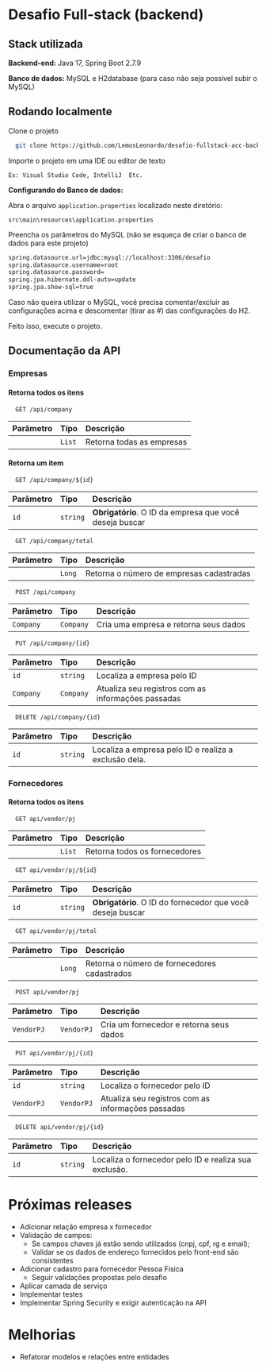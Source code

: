 
# Desafio Full-stack (backend)



## Stack utilizada

**Backend-end:** Java 17, Spring Boot 2.7.9

**Banco de dados:** MySQL e H2database (para caso não seja possível subir o MySQL)

## Rodando localmente

Clone o projeto

```bash
  git clone https://github.com/LemosLeonardo/desafio-fullstack-acc-backend
```

Importe o projeto em uma IDE ou editor de texto

```
Ex: Visual Studio Code, IntelliJ  Etc.
```

**Configurando do Banco de dados:**

Abra o arquivo ``application.properties`` localizado neste diretório:
```
src\main\resources\application.properties
```

Preencha os parâmetros do MySQL (não se esqueça de criar o banco de dados para este projeto)

```bash 
spring.datasource.url=jdbc:mysql://localhost:3306/desafio
spring.datasource.username=root
spring.datasource.password=
spring.jpa.hibernate.ddl-auto=update
spring.jpa.show-sql=true
```

Caso não queira utilizar o MySQL, você precisa comentar/excluir as configurações acima e descomentar (tirar as #) das configurações do H2.


Feito isso, execute o projeto.
## Documentação da API
### Empresas
#### Retorna todos os itens

```http
  GET /api/company
```

| Parâmetro   | Tipo       | Descrição                           |
| :---------- | :--------- | :---------------------------------- |
|             | `List` |Retorna todas as empresas |

#### Retorna um item

```http
  GET /api/company/${id}
```

| Parâmetro   | Tipo       | Descrição                                   |
| :---------- | :--------- | :------------------------------------------ |
| `id`      | `string` | **Obrigatório**. O ID da empresa que você deseja buscar |

```http
  GET /api/company/total
```

| Parâmetro   | Tipo       | Descrição                                   |
| :---------- | :--------- | :------------------------------------------ |
|       | `Long` | Retorna o número de empresas cadastradas |

```http
  POST /api/company
```

| Parâmetro   | Tipo       | Descrição                           |
| :---------- | :--------- | :---------------------------------- |
|      `Company`       | `Company` |Cria uma empresa e retorna seus dados |

```http
  PUT /api/company/{id}
```

| Parâmetro   | Tipo       | Descrição                           |
| :---------- | :--------- | :---------------------------------- |
|      `id`       | `string` |Localiza a empresa pelo ID  |
|      `Company`       | `Company` |Atualiza seu registros com as informações passadas  |

```http
  DELETE /api/company/{id}
```

| Parâmetro   | Tipo       | Descrição                           |
| :---------- | :--------- | :---------------------------------- |
|      `id`       | `string` |Localiza a empresa pelo ID e realiza a exclusão dela.|



### Fornecedores
#### Retorna todos os itens

```http
  GET api/vendor/pj
```

| Parâmetro   | Tipo       | Descrição                           |
| :---------- | :--------- | :---------------------------------- |
|             | `List` |Retorna todos os fornecedores |


```http
  GET api/vendor/pj/${id}
```

| Parâmetro   | Tipo       | Descrição                                   |
| :---------- | :--------- | :------------------------------------------ |
| `id`      | `string` | **Obrigatório**. O ID do fornecedor que você deseja buscar |


```http
  GET api/vendor/pj/total
```

| Parâmetro   | Tipo       | Descrição                                   |
| :---------- | :--------- | :------------------------------------------ |
|       | `Long` | Retorna o número de fornecedores cadastrados |


```http
  POST api/vendor/pj
```

| Parâmetro   | Tipo       | Descrição                           |
| :---------- | :--------- | :---------------------------------- |
|      `VendorPJ`       | `VendorPJ` |Cria um fornecedor e retorna seus dados |

```http
  PUT api/vendor/pj/{id}
```

| Parâmetro   | Tipo       | Descrição                           |
| :---------- | :--------- | :---------------------------------- |
|      `id`       | `string` |Localiza o fornecedor pelo ID  |
|      `VendorPJ`       | `VendorPJ` |Atualiza seu registros com as informações passadas  |

```http
  DELETE api/vendor/pj/{id}
```

| Parâmetro   | Tipo       | Descrição                           |
| :---------- | :--------- | :---------------------------------- |
|      `id`       | `string` |Localiza o fornecedor pelo ID e realiza sua exclusão.|

# Próximas releases

- Adicionar relação empresa x fornecedor
- Validação de campos:
    - Se campos chaves já estão sendo utilizados (cnpj, cpf, rg e email);
    - Validar se os dados de endereço fornecidos pelo front-end são consistentes
- Adicionar cadastro para fornecedor Pessoa Física
    - Seguir validações propostas pelo desafio
- Aplicar camada de serviço
- Implementar testes
- Implementar Spring Security e exigir autenticação na API

# Melhorias
- Refatorar modelos e relações entre entidades 
